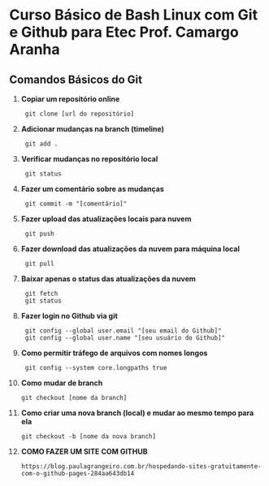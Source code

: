 # Curso Básico de Bash Linux com Git e Github para Etec Prof. Camargo Aranha
 
## Comandos Básicos do Git

1. **Copiar um repositório online**    
    
        git clone [url do repositório]


2. **Adicionar mudanças na branch (timeline)**    
    
        git add .
    
    
3. **Verificar mudanças no repositório local**    
    
        git status


4. **Fazer um comentário sobre as mudanças**    
    
        git commit -m "[comentário]"

    
5. **Fazer upload das atualizações locais para nuvem**     
    
        git push
    
6. **Fazer download das atualizações da nuvem para máquina local**    
    
        git pull
    
7. **Baixar apenas o status das atualizações da nuvem**    

        git fetch
        git status
    
8. **Fazer login no Github via git** 
    
        git config --global user.email "[seu email do Github]"
        git config --global user.name "[seu usuário do Github]"

9. **Como permitir tráfego de arquivos com nomes longos** 
    
        git config --system core.longpaths true


10. **Como mudar de branch** 
    
        git checkout [nome da branch]


11. **Como criar uma nova branch (local) e mudar ao mesmo tempo para ela** 
    
        git checkout -b [nome da nova branch]


12. **COMO FAZER UM SITE COM GITHUB**

        https://blog.paulagrangeiro.com.br/hospedando-sites-gratuitamente-com-o-github-pages-284aa643db14
